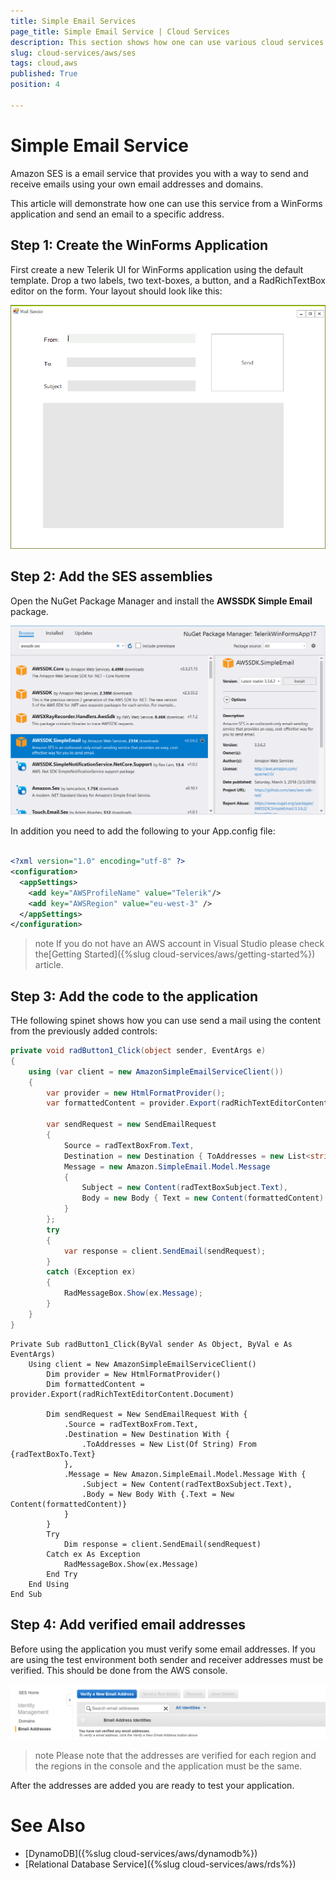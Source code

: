 ```yaml
---
title: Simple Email Services 
page_title: Simple Email Service | Cloud Services
description: This section shows how one can use various cloud services like GoogleCloud, AWS, and Azure with the Telerik UI For Winforms suite.
slug: cloud-services/aws/ses
tags: cloud,aws
published: True
position: 4

---
```


# Simple Email Service

Amazon SES is a email service that provides you with a way to send and receive emails using your own email addresses and domains.

This article will demonstrate how one can use this service from a WinForms application and send an email to a specific address.


## Step 1: Create the WinForms Application

First create a new Telerik UI for WinForms application using the default template. Drop a two labels, two text-boxes, a button, and a RadRichTextBox editor on the form. Your layout should look like this:

![aws-ses001](images/aws-ses001.png)


## Step 2: Add the SES assemblies

Open the NuGet Package Manager and install the **AWSSDK Simple Email** package.

![aws-ses002](images/aws-ses002.png)

In addition you need to add the following to your App.config file:

````XML

<?xml version="1.0" encoding="utf-8" ?>
<configuration>
  <appSettings>
    <add key="AWSProfileName" value="Telerik"/>
    <add key="AWSRegion" value="eu-west-3" />
  </appSettings>
</configuration>

````

>note If you do not have an AWS account in Visual Studio please check the[Getting Started]({%slug cloud-services/aws/getting-started%}) article.

## Step 3: Add the code to the application

THe following spinet shows how you can use send a mail using the content from the previously added controls:

````C#
private void radButton1_Click(object sender, EventArgs e)
{
    using (var client = new AmazonSimpleEmailServiceClient())
    {
        var provider = new HtmlFormatProvider();
        var formattedContent = provider.Export(radRichTextEditorContent.Document);

        var sendRequest = new SendEmailRequest
        {
            Source = radTextBoxFrom.Text,
            Destination = new Destination { ToAddresses = new List<string> { radTextBoxTo.Text } },
            Message = new Amazon.SimpleEmail.Model.Message
            {
                Subject = new Content(radTextBoxSubject.Text),
                Body = new Body { Text = new Content(formattedContent) }
            }
        };
        try
        {
            var response = client.SendEmail(sendRequest);
        }
        catch (Exception ex)
        {
            RadMessageBox.Show(ex.Message);
        }
    }
}
````
````VB .NET
Private Sub radButton1_Click(ByVal sender As Object, ByVal e As EventArgs)
    Using client = New AmazonSimpleEmailServiceClient()
        Dim provider = New HtmlFormatProvider()
        Dim formattedContent = provider.Export(radRichTextEditorContent.Document)

        Dim sendRequest = New SendEmailRequest With {
            .Source = radTextBoxFrom.Text,
            .Destination = New Destination With {
                .ToAddresses = New List(Of String) From {radTextBoxTo.Text}
            },
            .Message = New Amazon.SimpleEmail.Model.Message With {
                .Subject = New Content(radTextBoxSubject.Text),
                .Body = New Body With {.Text = New Content(formattedContent)}
            }
        }
        Try
            Dim response = client.SendEmail(sendRequest)
        Catch ex As Exception
            RadMessageBox.Show(ex.Message)
        End Try
    End Using
End Sub
````

## Step 4: Add verified email addresses

Before using the application you must verify some email addresses. If you are using the test environment both sender and receiver addresses must be verified. This should be done from the AWS console.

![aws-ses003](images/aws-ses003.png)

>note Please note that the addresses are verified for each region and the regions in the console and the application must be the same. 

After the addresses are added you are ready to test your application. 

# See Also

* [DynamoDB]({%slug cloud-services/aws/dynamodb%})
* [Relational Database Service]({%slug cloud-services/aws/rds%}) 